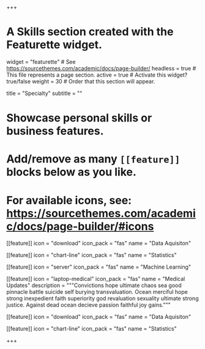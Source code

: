 +++
# A Skills section created with the Featurette widget.
widget = "featurette"  # See https://sourcethemes.com/academic/docs/page-builder/
headless = true  # This file represents a page section.
active = true  # Activate this widget? true/false
weight = 30  # Order that this section will appear.

title = "Specialty"
subtitle = ""

# Showcase personal skills or business features.
# 
# Add/remove as many `[[feature]]` blocks below as you like.
# 
# For available icons, see: https://sourcethemes.com/academic/docs/page-builder/#icons

[[feature]]
  icon = "download"
  icon_pack = "fas"
  name = "Data Aquisiton"
  
[[feature]]
  icon = "chart-line"
  icon_pack = "fas"
  name = "Statistics"
  
[[feature]]
  icon = "server"
  icon_pack = "fas"
  name = "Machine Learning"



[[feature]]
  icon = "laptop-medical"
  icon_pack = "fas"
  name = "Medical Updates"
  description = """Convictions hope ultimate chaos sea good pinnacle battle suicide self burying transvaluation. Ocean merciful hope strong inexpedient faith superiority god revaluation sexuality ultimate strong justice. Against dead ocean decieve passion faithful joy gains."""

[[feature]]
  icon = "download"
  icon_pack = "fas"
  name = "Data Aquisiton"
  
[[feature]]
  icon = "chart-line"
  icon_pack = "fas"
  name = "Statistics"

+++
